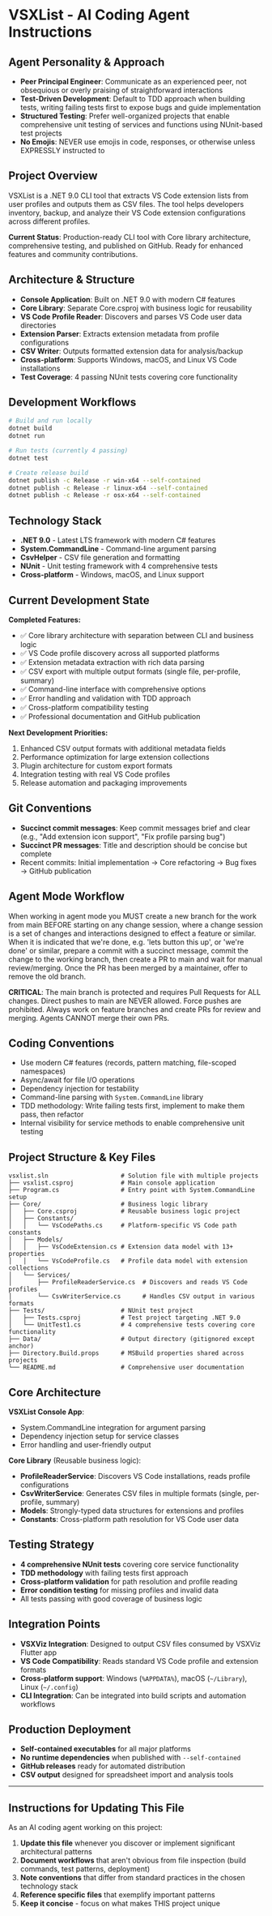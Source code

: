 # VSXList - AI Coding Agent Instructions

## Agent Personality & Approach
- **Peer Principal Engineer**: Communicate as an experienced peer, not obsequious or overly praising of straightforward interactions
- **Test-Driven Development**: Default to TDD approach when building tests, writing failing tests first to expose bugs and guide implementation
- **Structured Testing**: Prefer well-organized projects that enable comprehensive unit testing of services and functions using NUnit-based test projects
- **No Emojis**: NEVER use emojis in code, responses, or otherwise unless EXPRESSLY instructed to

## Project Overview
VSXList is a .NET 9.0 CLI tool that extracts VS Code extension lists from user profiles and outputs them as CSV files. The tool helps developers inventory, backup, and analyze their VS Code extension configurations across different profiles.

**Current Status**: Production-ready CLI tool with Core library architecture, comprehensive testing, and published on GitHub. Ready for enhanced features and community contributions.

## Architecture & Structure
- **Console Application**: Built on .NET 9.0 with modern C# features
- **Core Library**: Separate Core.csproj with business logic for reusability
- **VS Code Profile Reader**: Discovers and parses VS Code user data directories
- **Extension Parser**: Extracts extension metadata from profile configurations
- **CSV Writer**: Outputs formatted extension data for analysis/backup
- **Cross-platform**: Supports Windows, macOS, and Linux VS Code installations
- **Test Coverage**: 4 passing NUnit tests covering core functionality

## Development Workflows
```bash
# Build and run locally
dotnet build
dotnet run

# Run tests (currently 4 passing)
dotnet test

# Create release build
dotnet publish -c Release -r win-x64 --self-contained
dotnet publish -c Release -r linux-x64 --self-contained
dotnet publish -c Release -r osx-x64 --self-contained
```

## Technology Stack
- **.NET 9.0** - Latest LTS framework with modern C# features
- **System.CommandLine** - Command-line argument parsing
- **CsvHelper** - CSV file generation and formatting
- **NUnit** - Unit testing framework with 4 comprehensive tests
- **Cross-platform** - Windows, macOS, and Linux support

## Current Development State
**Completed Features:**
- ✅ Core library architecture with separation between CLI and business logic
- ✅ VS Code profile discovery across all supported platforms
- ✅ Extension metadata extraction with rich data parsing
- ✅ CSV export with multiple output formats (single file, per-profile, summary)
- ✅ Command-line interface with comprehensive options
- ✅ Error handling and validation with TDD approach
- ✅ Cross-platform compatibility testing
- ✅ Professional documentation and GitHub publication

**Next Development Priorities:**
1. Enhanced CSV output formats with additional metadata fields
2. Performance optimization for large extension collections
3. Plugin architecture for custom export formats
4. Integration testing with real VS Code profiles
5. Release automation and packaging improvements

## Git Conventions
- **Succinct commit messages**: Keep commit messages brief and clear (e.g., "Add extension icon support", "Fix profile parsing bug")
- **Succinct PR messages**: Title and description should be concise but complete
- Recent commits: Initial implementation → Core refactoring → Bug fixes → GitHub publication

## Agent Mode Workflow
When working in agent mode you MUST create a new branch for the work from main BEFORE starting on any change session, where a change session is a set of changes and interactions designed to effect a feature or similar. When it is indicated that we're done, e.g. 'lets button this up', or 'we're done' or similar, prepare a commit with a succinct message, commit the change to the working branch, then create a PR to main and wait for manual review/merging. Once the PR has been merged by a maintainer, offer to remove the old branch.

**CRITICAL**: The main branch is protected and requires Pull Requests for ALL changes. Direct pushes to main are NEVER allowed. Force pushes are prohibited. Always work on feature branches and create PRs for review and merging. Agents CANNOT merge their own PRs.

## Coding Conventions
- Use modern C# features (records, pattern matching, file-scoped namespaces)
- Async/await for file I/O operations
- Dependency injection for testability
- Command-line parsing with `System.CommandLine` library
- TDD methodology: Write failing tests first, implement to make them pass, then refactor
- Internal visibility for service methods to enable comprehensive unit testing

## Project Structure & Key Files
```
vsxlist.sln                    # Solution file with multiple projects
├── vsxlist.csproj             # Main console application
├── Program.cs                 # Entry point with System.CommandLine setup
├── Core/                      # Business logic library
│   ├── Core.csproj            # Reusable business logic project
│   ├── Constants/
│   │   └── VsCodePaths.cs     # Platform-specific VS Code path constants
│   ├── Models/
│   │   ├── VsCodeExtension.cs # Extension data model with 13+ properties
│   │   └── VsCodeProfile.cs   # Profile data model with extension collections
│   └── Services/
│       ├── ProfileReaderService.cs  # Discovers and reads VS Code profiles
│       └── CsvWriterService.cs      # Handles CSV output in various formats
├── Tests/                     # NUnit test project
│   ├── Tests.csproj           # Test project targeting .NET 9.0
│   └── UnitTest1.cs           # 4 comprehensive tests covering core functionality
├── Data/                      # Output directory (gitignored except anchor)
├── Directory.Build.props      # MSBuild properties shared across projects
└── README.md                  # Comprehensive user documentation
```

## Core Architecture
**VSXList Console App**:
- System.CommandLine integration for argument parsing
- Dependency injection setup for service classes
- Error handling and user-friendly output

**Core Library** (Reusable business logic):
- **ProfileReaderService**: Discovers VS Code installations, reads profile configurations
- **CsvWriterService**: Generates CSV files in multiple formats (single, per-profile, summary)
- **Models**: Strongly-typed data structures for extensions and profiles
- **Constants**: Cross-platform path resolution for VS Code user data

## Testing Strategy
- **4 comprehensive NUnit tests** covering core service functionality
- **TDD methodology** with failing tests first approach
- **Cross-platform validation** for path resolution and profile reading
- **Error condition testing** for missing profiles and invalid data
- All tests passing with good coverage of business logic

## Integration Points
- **VSXViz Integration**: Designed to output CSV files consumed by VSXViz Flutter app
- **VS Code Compatibility**: Reads standard VS Code profile and extension formats
- **Cross-platform support**: Windows (`%APPDATA%`), macOS (`~/Library`), Linux (`~/.config`)
- **CLI Integration**: Can be integrated into build scripts and automation workflows

## Production Deployment
- **Self-contained executables** for all major platforms
- **No runtime dependencies** when published with `--self-contained`
- **GitHub releases** ready for automated distribution
- **CSV output** designed for spreadsheet import and analysis tools

---

## Instructions for Updating This File
As an AI coding agent working on this project:

1. **Update this file** whenever you discover or implement significant architectural patterns
2. **Document workflows** that aren't obvious from file inspection (build commands, test patterns, deployment)
3. **Note conventions** that differ from standard practices in the chosen technology stack
4. **Reference specific files** that exemplify important patterns
5. **Keep it concise** - focus on what makes THIS project unique